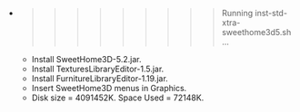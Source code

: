 * >>>>>>>>> Running inst-std-xtra-sweethome3d5.sh ...
  * Install SweetHome3D-5.2.jar.
  * Install TexturesLibraryEditor-1.5.jar.
  * Install FurnitureLibraryEditor-1.19.jar.
  * Insert SweetHome3D menus in Graphics.
  * Disk size = 4091452K. Space Used = 72148K.
